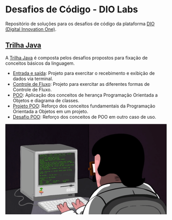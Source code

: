# Desafios de Código - DIO Labs

Repositório de soluções para os desafios de código da plataforma [DIO (Digital Innovation One)](https://dio.me). 

## [Trilha Java](./trilha-java)

A [Trilha Java](./trilha-java) é composta pelos desafios propostos para fixação de conceitos básicos da linguagem.

- [Entrada e saída](./trilha-java/input-output): Projeto para exercitar o recebimento e exibição de dados via terminal.
- [Controle de Fluxo](./trilha-java/controle-fluxo): Projeto para exercitar as diferentes formas de Controle de Fluxo.
- [POO](./trilha-java/poo): Aplicação dos conceitos de herança Programação Orientada a Objetos e diagrama de classes.
- [Projeto POO](./trilha-java/projeto-poo): Reforço dos conceitos fundamentais da Programação Orientada a Objetos em um projeto.
- [Desafio POO](./trilha-java/desafio-poo): Reforço dos conceitos de POO em outro caso de uso.

![Programming](programming.gif)
